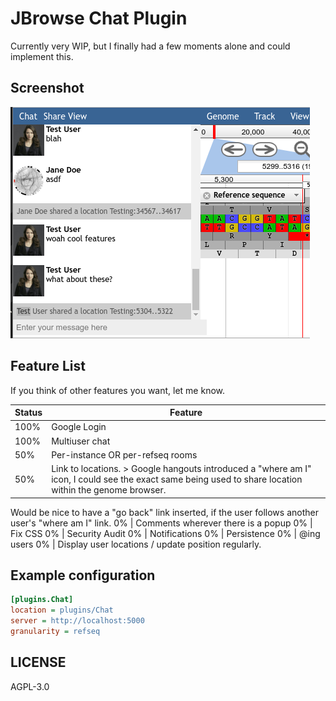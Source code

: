 # JBrowse Chat Plugin

Currently very WIP, but I finally had a few moments alone and could implement this.

## Screenshot

![](./img/screenshot.png)

## Feature List

If you think of other features you want, let me know.

Status | Feature
------ | -------
100%   | Google Login
100%   | Multiuser chat
50%    | Per-instance OR per-refseq rooms
50%    | Link to locations. > Google hangouts introduced a "where am I" icon, I could see the exact same being used to share location within the genome browser.
Would be nice to have a "go back" link inserted, if the user follows another user's "where am I" link.
0%     | Comments wherever there is a popup
0%     | Fix CSS
0%     | Security Audit
0%     | Notifications
0%     | Persistence
0%     | @ing users
0%     | Display user locations / update position regularly.

## Example configuration

```ini
[plugins.Chat]
location = plugins/Chat
server = http://localhost:5000
granularity = refseq
```

## LICENSE

AGPL-3.0
